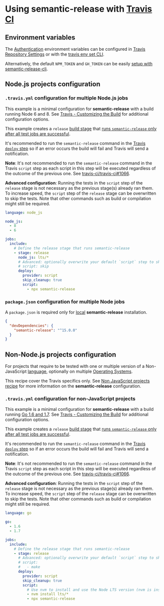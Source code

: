 # Using semantic-release with [Travis CI](https://travis-ci.org)

## Environment variables

The [Authentication](../01-usage/ci-configuration.md#authentication) environment variables can be configured in [Travis Repository Settings](https://docs.travis-ci.com/user/environment-variables/#defining-variables-in-repository-Settings) or with the [travis env set CLI](https://github.com/travis-ci/travis.rb#env).

Alternatively, the default `NPM_TOKEN` and `GH_TOKEN` can be easily [setup with semantic-release-cli](../01-usage/01-getting-started.md#getting-started).

## Node.js projects configuration

### `.travis.yml` configuration for multiple Node.js jobs

This example is a minimal configuration for **semantic-release** with a build running Node 6 and 8. See [Travis - Customizing the Build](https://docs.travis-ci.com/user/customizing-the-build) for additional configuration options.

This example creates a `release` [build stage](https://docs.travis-ci.com/user/build-stages) that [runs `semantic-release` only after all test jobs are successful](../01-usage/ci-configuration.md#run-semantic-release-only-after-all-tests-succeeded).

It's recommended to run the `semantic-release` command in the [Travis `deploy` step](https://docs.travis-ci.com/user/customizing-the-build/#The-Build-Lifecycle) so if an error occurs the build will fail and Travis will send a notification.

**Note**: It's not recommended to run the `semantic-release` command in the Travis `script` step as each script in this step will be executed regardless of the outcome of the previous one. See [travis-ci/travis-ci#1066](https://github.com/travis-ci/travis-ci/issues/1066).

**Advanced configuration**: Running the tests in the `script` step of the `release` stage is not necessary as the previous stage(s) already ran them. To increase speed, the `script` step of the `release` stage can be overwritten to skip the tests. Note that other commands such as build or compilation might still be required.

```yaml
language: node_js

node_js:
  - 8
  - 6

jobs:
  include:
    # Define the release stage that runs semantic-release
    - stage: release
      node_js: lts/*
      # Advanced: optionally overwrite your default `script` step to skip the tests
      # script: skip
      deploy:
        provider: script
        skip_cleanup: true
        script:
          - npx semantic-release
```

### `package.json` configuration for multiple Node jobs

A `package.json` is required only for [local](../01-usage/installation.md#local-installation) **semantic-release** installation.

```json
{
  "devDependencies": {
    "semantic-release": "^15.0.0"
  }
}
```

## Non-Node.js projects configuration

For projects that require to be tested with one or multiple version of a Non-JavaScript [language](https://docs.travis-ci.com/user/languages), optionally on multiple [Operating Systems](https://docs.travis-ci.com/user/multi-os).

This recipe cover the Travis specifics only. See [Non JavaScript projects recipe](../05-support/FAQ.md#can-i-use-semantic-release-to-publish-non-javascript-packages) for more information on the **semantic-release** configuration.

### `.travis.yml` configuration for non-JavaScript projects

This example is a minimal configuration for **semantic-release** with a build running [Go 1.6 and 1.7](https://docs.travis-ci.com/user/languages/go). See [Travis - Customizing the Build](https://docs.travis-ci.com/user/customizing-the-build) for additional configuration options.

This example creates a `release` [build stage](https://docs.travis-ci.com/user/build-stages) that [runs `semantic-release` only after all test jobs are successful](../01-usage/ci-configuration.md#run-semantic-release-only-after-all-tests-succeeded).

It's recommended to run the `semantic-release` command in the [Travis `deploy` step](https://docs.travis-ci.com/user/customizing-the-build/#The-Build-Lifecycle) so if an error occurs the build will fail and Travis will send a notification.

**Note**: It's not recommended to run the `semantic-release` command in the Travis `script` step as each script in this step will be executed regardless of the outcome of the previous one. See [travis-ci/travis-ci#1066](https://github.com/travis-ci/travis-ci/issues/1066).

**Advanced configuration**: Running the tests in the `script` step of the `release` stage is not necessary as the previous stage(s) already ran them. To increase speed, the `script` step of the `release` stage can be overwritten to skip the tests. Note that other commands such as build or compilation might still be required.

```yaml
language: go

go:
  - 1.6
  - 1.7

jobs:
  include:
    # Define the release stage that runs semantic-release
    - stage: release
      # Advanced: optionally overwrite your default `script` step to skip the tests
      # script:
      #   - make
      deploy:
        provider: script
        skip_cleanup: true
        script:
          # Use nvm to install and use the Node LTS version (nvm is installed on all Travis images)
          - nvm install lts/*
          - npx semantic-release
```
